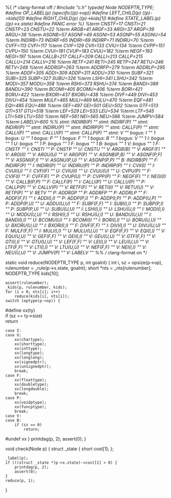 %{
/* clang-format off */
#include "c.h"
typedef Node NODEPTR_TYPE;
#define OP_LABEL(p)     (specific((p)->op))
#define LEFT_CHILD(p)   ((p)->kids[0])
#define RIGHT_CHILD(p)  ((p)->kids[1])
#define STATE_LABEL(p)  ((p)->x.state)
#define PANIC	   error
%}
%term CNSTF=17 CNSTI=21 CNSTP=23 CNSTU=22
%term ARGB=41 ARGF=33 ARGI=37 ARGP=39 ARGU=38
%term ASGNB=57 ASGNF=49 ASGNI=53 ASGNP=55 ASGNU=54
%term INDIRB=73 INDIRF=65 INDIRI=69 INDIRP=71 INDIRU=70
%term CVFF=113 CVFI=117
%term CVIF=129 CVII=133 CVIU=134
%term CVPP=151 CVPU=150
%term CVUI=181 CVUP=183 CVUU=182
%term NEGF=193 NEGI=197
%term CALLB=217 CALLF=209 CALLI=213 CALLP=215 CALLU=214 CALLV=216
%term RETF=241 RETI=245 RETP=247 RETU=246 RETV=248
%term ADDRGP=263
%term ADDRFP=279
%term ADDRLP=295
%term ADDF=305 ADDI=309 ADDP=311 ADDU=310
%term SUBF=321 SUBI=325 SUBP=327 SUBU=326
%term LSHI=341 LSHU=342
%term MODI=357 MODU=358
%term RSHI=373 RSHU=374
%term BANDI=389 BANDU=390
%term BCOMI=405 BCOMU=406
%term BORI=421 BORU=422
%term BXORI=437 BXORU=438
%term DIVF=449 DIVI=453 DIVU=454
%term MULF=465 MULI=469 MULU=470
%term EQF=481 EQI=485 EQU=486
%term GEF=497 GEI=501 GEU=502
%term GTF=513 GTI=517 GTU=518
%term LEF=529 LEI=533 LEU=534
%term LTF=545 LTI=549 LTU=550
%term NEF=561 NEI=565 NEU=566
%term JUMPV=584
%term LABELV=600
%%
stmt: INDIRB(P) ""
stmt: INDIRF(P) ""
stmt: INDIRI(P) ""
stmt: INDIRU(P) ""
stmt: INDIRP(P) ""
stmt: CALLF(P) ""
stmt: CALLI(P) ""
stmt: CALLU(P) ""
stmt: CALLP(P) ""
stmt: V ""
bogus: I "" 1
bogus: U "" 1
bogus: P "" 1
bogus: F "" 1
bogus: B "" 1
bogus: V "" 1
I: bogus "" 1
U: bogus "" 1
P: bogus "" 1
F: bogus "" 1
B: bogus "" 1
V: bogus "" 1
F: CNSTF ""
I: CNSTI ""
P: CNSTP ""
U: CNSTU ""
V: ARGB(B) ""
V: ARGF(F) ""
V: ARGI(I) ""
V: ARGU(U) ""
V: ARGP(P) ""
V: ASGNB(P,B) ""
V: ASGNF(P,F) ""
V: ASGNI(P,I) ""
V: ASGNU(P,U) ""
V: ASGNP(P,P) ""
B: INDIRB(P) ""
F: INDIRF(P) ""
I: INDIRI(P) ""
U: INDIRU(P) ""
P: INDIRP(P) ""
I: CVII(I) ""
I: CVUI(U) ""
I: CVFI(F) ""
U: CVIU(I) ""
U: CVUU(U) ""
U: CVPU(P) ""
F: CVIF(I) ""
F: CVFF(F) ""
P: CVUP(U) ""
P: CVPP(P) ""
F: NEGF(F) ""
I: NEGI(I) ""
V: CALLB(P,P) ""
F: CALLF(P) ""
I: CALLI(P) ""
U: CALLU(P) ""
P: CALLP(P) ""
V: CALLV(P) ""
V: RETF(F) ""
V: RETI(I) ""
V: RETU(U) ""
V: RETP(P) ""
V: RETV ""
P: ADDRGP ""
P: ADDRFP ""
P: ADDRLP ""
F: ADDF(F,F) ""
I: ADDI(I,I) ""
P: ADDP(P,I) ""
P: ADDP(I,P) ""
P: ADDP(U,P) ""
P: ADDP(P,U) ""
U: ADDU(U,U) ""
F: SUBF(F,F) ""
I: SUBI(I,I) ""
P: SUBP(P,I) ""
P: SUBP(P,U) ""
U: SUBU(U,U) ""
I: LSHI(I,I) ""
U: LSHU(U,I) ""
I: MODI(I,I) ""
U: MODU(U,U) ""
I: RSHI(I,I) ""
U: RSHU(U,I) ""
U: BANDU(U,U) ""
I: BANDI(I,I) ""
U: BCOMU(U) ""
I: BCOMI(I) ""
I: BORI(I,I) ""
U: BORU(U,U) ""
U: BXORU(U,U) ""
I: BXORI(I,I) ""
F: DIVF(F,F) ""
I: DIVI(I,I) ""
U: DIVU(U,U) ""
F: MULF(F,F) ""
I: MULI(I,I) ""
U: MULU(U,U) ""
V: EQF(F,F) ""
V: EQI(I,I) ""
V: EQU(U,U) ""
V: GEF(F,F) ""
V: GEI(I,I) ""
V: GEU(U,U) ""
V: GTF(F,F) ""
V: GTI(I,I) ""
V: GTU(U,U) ""
V: LEF(F,F) ""
V: LEI(I,I) ""
V: LEU(U,U) ""
V: LTF(F,F) ""
V: LTI(I,I) ""
V: LTU(U,U) ""
V: NEF(F,F) ""
V: NEI(I,I) ""
V: NEU(U,U) ""
V: JUMPV(P) ""
V: LABELV ""
%%
/* clang-format on */

static void reduce(NODEPTR_TYPE p, int goalnt)
{
    int i, sz = opsize(p->op), rulenumber = _rule(p->x.state, goalnt);
    short *nts = _nts[rulenumber];
    NODEPTR_TYPE kids[10];

    assert(rulenumber);
    _kids(p, rulenumber, kids);
    for (i = 0; nts[i]; i++)
        reduce(kids[i], nts[i]);
    switch (optype(p->op)) {

#define xx(ty)          \
    if (sz == ty->size) \
    return

    case I:
    case U:
        xx(chartype);
        xx(shorttype);
        xx(inttype);
        xx(longtype);
        xx(longlong);
        xx(signedptr);
        xx(unsignedptr);
        break;
    case F:
        xx(floattype);
        xx(doubletype);
        xx(longdouble);
        break;
    case P:
        xx(voidptype);
        xx(funcptype);
        break;
    case V:
    case B:
        if (sz == 0)
            return;
#undef xx
    }
    printdag(p, 2);
    assert(0);
}

void check(Node p)
{
    struct _state {
        short cost[1];
    };

    _label(p);
    if (((struct _state *)p->x.state)->cost[1] > 0) {
        printdag(p, 2);
        assert(0);
    }
    reduce(p, 1);
}
